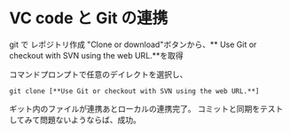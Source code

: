 # VC code と Git の連携
git で レポジトリ作成
"Clone or download"ボタンから、** Use Git or checkout with SVN using the web URL.**を取得

コマンドプロンプトで任意のデイレクトを選択し、
```
git clone [**Use Git or checkout with SVN using the web URL.**]
```
ギット内のファイルが連携あとローカルの連携完了。
コミットと同期をテストしてみて問題ないようならば、成功。

#

#

#